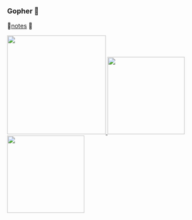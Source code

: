### Gopher 👋

🍃[notes](https://yigmmk.github.io/coding-practicing/) 🍃

<!--
**yiGmMk/yiGmMk** is a ✨ _special_ ✨ repository because its `README.md` (this file) appears on your GitHub profile.

Here are some ideas to get you started:

- 🔭 C++/Go
- 🌱
- 👯 
- 🤔 
- 💬 
- 📫 
- 😄 
- ⚡ 
-->
<a href="/">
  <img height="230em" src="https://github-profile-summary-cards.vercel.app/api/cards/profile-details?username=yiGmMk&theme=github">
  <img height="180em" src="https://github-readme-stats.vercel.app/api?username=yiGmMk&show_icons=true&include_all_commits=true&count_private=true" />
  <img height="180em" src="https://github-profile-summary-cards.vercel.app/api/cards/repos-per-language?username=yiGmMk&theme=github" />
  <!-- 注释: https://github-profile-summary-cards.vercel.app/api/cards/repos-per-language?username=yiGmMk&theme=github  -->
  <!-- 注释: https://github-readme-stats.vercel.app/api?username=liyue201&show_icons=true&include_all_commits=true&count_private=true-->
  <!--   <img height="135em" src="https://github-readme-stats.vercel.app/api/pin?username=yiGmMk&repo=coding-practicing" /> -->
  <!--   <img height="135em" src="https://github-readme-stats.vercel.app/api/pin?username=yiGmMk&repo=zero-paopao" /> -->
</a>
